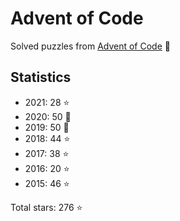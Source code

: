 # Advent of Code

Solved puzzles from [Advent of Code](https://adventofcode.com) :christmas_tree:

## Statistics

- 2021: 28 :star:
- 2020: 50 :star2:
- 2019: 50 :star2:
- 2018: 44 :star:
- 2017: 38 :star:
- 2016: 20 :star:
- 2015: 46 :star:

Total stars: 276 :star:
